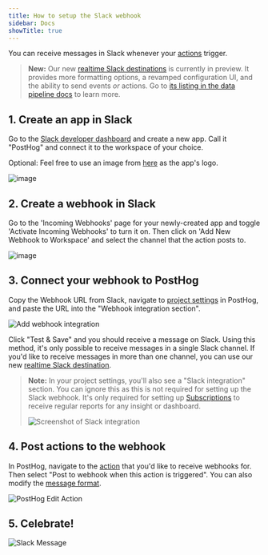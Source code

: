 ```yaml
---
title: How to setup the Slack webhook
sidebar: Docs
showTitle: true
---
```


You can receive messages in Slack whenever your [actions](/docs/user-guides/actions) trigger. 

> **New:** Our new [realtime Slack destinations](/docs/cdp/destinations/slack) is currently in preview. It provides more formatting options, a revamped configuration UI, and the ability to send events *or* actions. Go to [its listing in the data pipeline docs](/docs/cdp/destinations/slack) to learn more.

## 1. Create an app in Slack

Go to the [Slack developer dashboard](https://api.slack.com/apps?new_app=1) and create a new app. Call it "PostHog" and connect it to the workspace of your choice.

Optional: Feel free to use an image from [here](/media) as the app's logo.

![image](https://user-images.githubusercontent.com/53387/78574619-86939580-782a-11ea-8617-caf1ffe2783a.png)

## 2. Create a webhook in Slack

Go to the 'Incoming Webhooks' page for your newly-created app and toggle 'Activate Incoming Webhooks' to turn it on. Then click on 'Add New Webhook to Workspace' and select the channel that the action posts to.

![image](https://user-images.githubusercontent.com/53387/78574881-ec801d00-782a-11ea-9b87-8a40e49dd912.png)

## 3. Connect your webhook to PostHog

Copy the Webhook URL from Slack, navigate to [project settings](https://app.posthog.com/project/settings) in PostHog, and paste the URL into the "Webhook integration section".

![Add webhook integration](https://res.cloudinary.com/dmukukwp6/image/upload/v1710055416/posthog.com/contents/images/docs/webhooks/webhook-integration.png)

Click "Test & Save" and you should receive a message on Slack. Using this method, it's only possible to receive messages in a single Slack channel. If you'd like to receive messages in more than one channel, you can use our new [realtime Slack destination](/docs/cdp/destinations/slack).

> **Note:** In your project settings, you'll also see a "Slack integration" section. You can ignore this as this is not required for setting up the Slack webhook. It's only required for setting up [Subscriptions](/docs/data/subscriptions) to receive regular reports for any insight or dashboard.
> 
> ![Screenshot of Slack integration](https://res.cloudinary.com/dmukukwp6/image/upload/v1710055416/posthog.com/contents/images/docs/webhooks/slack-integration-for-subscriptions.png) 

## 4. Post actions to the webhook

In PostHog, navigate to the [action](https://app.posthog.com/data-management/actions) that you'd like to receive webhooks for. Then select "Post to webhook when this action is triggered". You can also modify the [message format](/docs/webhooks#message-formatting).

![PostHog Edit Action](https://res.cloudinary.com/dmukukwp6/image/upload/v1710055416/posthog.com/contents/images/post-action-slack.png)

## 5. Celebrate!

![Slack Message](https://res.cloudinary.com/dmukukwp6/image/upload/v1710055416/posthog.com/contents/images/slack-message.png)

